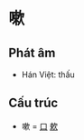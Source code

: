 # 嗽

## Phát âm
* Hán Việt: thấu

## Cấu trúc
* 嗽 = [口](口.md) [欶](欶.md)

<script>window.HANZI_FIELD='嗽';</script>